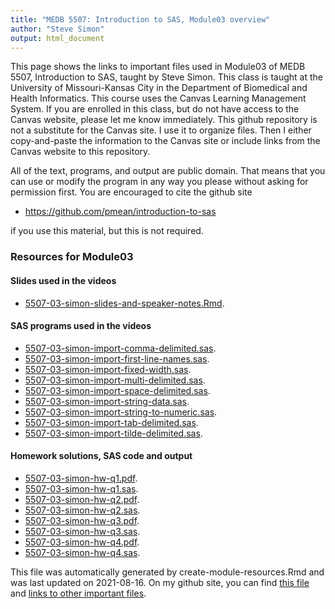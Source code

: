 ```yaml
---
title: "MEDB 5507: Introduction to SAS, Module03 overview"
author: "Steve Simon"
output: html_document
---
```


<!--This file was first created on 2021-07-28.-->

This page shows the links to important files used in Module03 of MEDB 5507, Introduction to SAS, taught by Steve Simon. This class is taught at the University of Missouri-Kansas City in the Department of Biomedical and Health Informatics. This course uses the Canvas Learning Management System. If you are enrolled in this class, but do not have access to the Canvas website, please let me know immediately. This github repository is not a substitute for the Canvas site. I use it to organize files. Then I either copy-and-paste the information to the Canvas site or include links from the Canvas website to this repository.

All of the text, programs, and output are public domain. That means that you can use or modify the program in any way you please without asking for permission first. You are encouraged to cite the github site

+ https://github.com/pmean/introduction-to-sas

if you use this material, but this is not required.

### Resources for Module03

#### Slides used in the videos

+ [5507-03-simon-slides-and-speaker-notes.Rmd][slides-and-speaker-notes.Rmd].

#### SAS programs used in the videos

+ [5507-03-simon-import-comma-delimited.sas][import-comma-delimited.sas].
+ [5507-03-simon-import-first-line-names.sas][import-first-line-names.sas].
+ [5507-03-simon-import-fixed-width.sas][import-fixed-width.sas].
+ [5507-03-simon-import-multi-delimited.sas][import-multi-delimited.sas].
+ [5507-03-simon-import-space-delimited.sas][import-space-delimited.sas].
+ [5507-03-simon-import-string-data.sas][import-string-data.sas].
+ [5507-03-simon-import-string-to-numeric.sas][import-string-to-numeric.sas].
+ [5507-03-simon-import-tab-delimited.sas][import-tab-delimited.sas].
+ [5507-03-simon-import-tilde-delimited.sas][import-tilde-delimited.sas].

#### Homework solutions, SAS code and output

+ [5507-03-simon-hw-q1.pdf][hw-q1.pdf].
+ [5507-03-simon-hw-q1.sas][hw-q1.sas].
+ [5507-03-simon-hw-q2.pdf][hw-q2.pdf].
+ [5507-03-simon-hw-q2.sas][hw-q2.sas].
+ [5507-03-simon-hw-q3.pdf][hw-q3.pdf].
+ [5507-03-simon-hw-q3.sas][hw-q3.sas].
+ [5507-03-simon-hw-q4.pdf][hw-q4.pdf].
+ [5507-03-simon-hw-q4.sas][hw-q4.sas].

This file was automatically generated by create-module-resources.Rmd and was last updated on 2021-08-16. On my github site, you can find [this file][thisf] and [links to other important files][mygit].

<!---my git--->
[thisf]: https://github.com/pmean/introduction-to-SAS/blob/master/modules/5507-03-resources.md
[mygit]: https://github.com/pmean/introduction-to-SAS/blob/master/README.md

<!---pdf_h--->
[hw-q1.pdf]: https://github.com/pmean/introduction-to-SAS/blob/master/results/5507-03-simon-hw-q1.pdf
[hw-q2.pdf]: https://github.com/pmean/introduction-to-SAS/blob/master/results/5507-03-simon-hw-q2.pdf
[hw-q3.pdf]: https://github.com/pmean/introduction-to-SAS/blob/master/results/5507-03-simon-hw-q3.pdf
[hw-q4.pdf]: https://github.com/pmean/introduction-to-SAS/blob/master/results/5507-03-simon-hw-q4.pdf

<!---pdf_v--->
<!---No links for this section--->

<!---rmd_v--->
[slides-and-speaker-notes.Rmd]: https://github.com/pmean/introduction-to-SAS/blob/master/src/5507-03-simon-slides-and-speaker-notes.Rmd

<!---sas_v--->
[import-comma-delimited.sas]: https://github.com/pmean/introduction-to-SAS/blob/master/src/5507-03-simon-import-comma-delimited.sas
[import-first-line-names.sas]: https://github.com/pmean/introduction-to-SAS/blob/master/src/5507-03-simon-import-first-line-names.sas
[import-fixed-width.sas]: https://github.com/pmean/introduction-to-SAS/blob/master/src/5507-03-simon-import-fixed-width.sas
[import-multi-delimited.sas]: https://github.com/pmean/introduction-to-SAS/blob/master/src/5507-03-simon-import-multi-delimited.sas
[import-space-delimited.sas]: https://github.com/pmean/introduction-to-SAS/blob/master/src/5507-03-simon-import-space-delimited.sas
[import-string-data.sas]: https://github.com/pmean/introduction-to-SAS/blob/master/src/5507-03-simon-import-string-data.sas
[import-string-to-numeric.sas]: https://github.com/pmean/introduction-to-SAS/blob/master/src/5507-03-simon-import-string-to-numeric.sas
[import-tab-delimited.sas]: https://github.com/pmean/introduction-to-SAS/blob/master/src/5507-03-simon-import-tab-delimited.sas
[import-tilde-delimited.sas]: https://github.com/pmean/introduction-to-SAS/blob/master/src/5507-03-simon-import-tilde-delimited.sas

<!---sas_h--->
[hw-q1.sas]: https://github.com/pmean/introduction-to-SAS/blob/master/src/5507-03-simon-hw-q1.sas
[hw-q2.sas]: https://github.com/pmean/introduction-to-SAS/blob/master/src/5507-03-simon-hw-q2.sas
[hw-q3.sas]: https://github.com/pmean/introduction-to-SAS/blob/master/src/5507-03-simon-hw-q3.sas
[hw-q4.sas]: https://github.com/pmean/introduction-to-SAS/blob/master/src/5507-03-simon-hw-q4.sas
